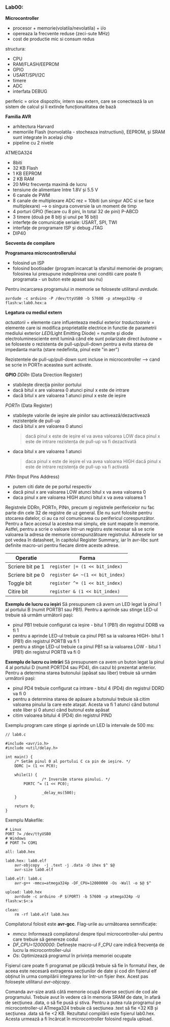 ### Lab00:

**Microcontroller** 
* procesor + memorie(volatila/nevolatila) + i/o
* opereaza la frecvente reduse (zeci-sute MHz)
* cost de productie mic si consum redus

structura:
* CPU
* RAM/FLASH/EEPROM
* GPIO
* USART/SPI/I2C
* timere
* ADC
* interfata DEBUG

periferic = orice dispozitiv, intern sau extern, care se conectează la un sistem de calcul și îi extinde funcționalitatea de bază

**Familia AVR** 
- arhitectura Harvard
- memoriile Flash (nonvolatila - stocheaza instructiuni), EEPROM, şi SRAM sunt integrate în acelaşi chip
- pipeline cu 2 nivele

ATMEGA324
- 8biti
- 32 KB Flash
- 1 KB EEPROM
- 2 KB RAM
- 20 MHz frecvența maximă de lucru
- tensiune de alimentare între 1.8V și 5.5 V
- 6 canale de PWM
- 8 canale de multiplexare ADC rez = 10biti (un singur ADC si se face multiplexare) --> o singura conversie la un moment de timp
- 4 porturi GPIO (fiecare cu 8 pini, în total 32 de pini) P-ABCD
- 3 timere (două pe 8 biți și unul pe 16 biți)
- interfeţe de comunicație seriale: USART, SPI, TWI
- interfaţe de programare ISP și debug JTAG
- DIP40

<insert poza cu pini>

**Secventa de compilare**
<poza secventa de compilare>

**Programarea microcontrollerului**
- folosind un ISP
- folosind bootloader (program incarcat la sfarsitul memoriei de program; folosirea lui presupune indeplinirea unei conditii care poate fi programata - un buton este apasat sau nu)

Pentru incarcarea programului in memorie se foloseste utilitarul _avrdude_.

`avrdude -c arduino -P /dev/ttyUSB0 -b 57600 -p atmega324p -U flash:w:lab0.hex:a`


**Legatura cu mediul extern**

_actuatorii_ = elemente care influenteaza mediul exterior
_traductoarele_ = elemente care isi modifica proprietatile electrice in functie de parametrii mediului exterior
_LED_(Light Emitting Diode) = numite și diode electroluminesciente emit lumină când ele sunt polarizate direct
_butoane_ = se foloseste o rezistenta de pull-up/pull-down pentru a evita starea de impedanta marita (stare nedefinita, pinul este "in aer")

Rezistentele de pull-up/pull-down sunt incluse in microcontroller --> cand se scrie in PORTn aceastea sunt activate.

**GPIO**
_DDRn_ (Data Direction Register)
* stabilește direcţia pinilor portului
* dacă bitul x are valoarea 0 atunci pinul x este de intrare
* dacă bitul x are valoarea 1 atunci pinul x este de ieșire

_PORTn_ (Data Register)
* stabilește valorile de ieşire ale pinilor sau activează/dezactivează rezistenţele de pull-up
* dacă bitul x are valoarea 0 atunci
	> dacă pinul x este de ieșire el va avea valoarea LOW
	> daca pinul x este de intrare rezistența de pull-up va fi dezactivată
* daca bitul x are valoarea 1 atunci
 	> daca pinul x este de ieșire el va avea valoarea HIGH
	> dacă pinul x este de intrare rezistența de pull-up va fi activată

_PINn_ (Input Pins Address)
* putem citi date de pe portul respectiv
* dacă pinul x are valoarea LOW atunci bitul x va avea valoarea 0
* daca pinul x are valoarea HIGH atunci bitul x va avea valoarea 1

Registrele DDRn, PORTn, PINn, precum şi registrele perifericelor nu fac parte din cele 32 de registre de uz general. Ele nu sunt folosite pentru stocarea datelor, ci au ca rol comunicarea cu perifericul corespunzător. Pentru a face accesul la acestea mai simplu, ele sunt mapate în memorie. Astfel, pentru a scrie o valoare într-un registru este necesar să se scrie valoarea la adresa de memorie corespunzătoare registrului. Adresele lor se pot vedea în datasheet, în capitolul Register Summary, iar în avr-libc sunt definite macro-uri pentru fiecare dintre aceste adrese.


|Operatie                       		|Forma                  	   	 |
|---------------------------------------|--------------------------------|
|Scriere bit pe 1              		    |`register \|= (1 << bit_index)` |
|Scriere bit pe 0               		|`register &= ~(1 << bit_index)` |
|Toggle bit                             |`register ^= (1 << bit_index)`  |
|Citire bit								|`register & (1 << bit_index)`	 |

**Exemplu de lucru cu ieșiri**
Să presupunem că avem un LED legat la pinul 1 al portului B (numit PORTB1 sau PB1). Pentru a aprinde sau stinge LED-ul trebuie să urmăm următorii pași:

* pinul PB1 trebuie configurat ca ieșire - bitul 1 (PB1) din registrul DDRB va fi 1
* pentru a aprinde LED-ul trebuie ca pinul PB1 sa ia valoarea HIGH- bitul 1 (PB1) din registrul PORTB va fi 1
* pentru a stinge LED-ul trebuie ca pinul PB1 sa ia valoarea LOW - bitul 1 (PB1) din registrul PORTB va fi 0

**Exemplu de lucru cu intrări**
Să presupunem ca avem un buton legat la pinul 4 al portului D (numit PORTD4 sau PD4), din cazul b) prezentat anterior. Pentru a determina starea butonului (apăsat sau liber) trebuie să urmăm următorii pași:

* pinul PD4 trebuie configurat ca intrare - bitul 4 (PD4) din registrul DDRD va fi 0
* pentru a determina starea de apăsare a butonului trebuie să citim valoarea pinului la care este atașat. Acesta va fi 1 atunci când butonul este liber și 0 atunci când butonul este apăsat
* citim valoarea bitului 4 (PD4) din registrul PIND

Exemplu program care stinge și aprinde un LED la intervale de 500 ms:

```
// lab0.c

#include <avr/io.h>
#include <util/delay.h>
 
int main() {
	/* Setăm pinul 0 al portului C ca pin de ieșire. */
	DDRC |= (1 << PC0);
 
	while(1) {
                /* Inversăm starea pinului. */
		PORTC ^= (1 << PC0);
 
                _delay_ms(500);
	}
 
	return 0;
}
```

Exemplu Makefile:
```
# Linux
PORT ?= /dev/ttyUSB0
# Windows
# PORT ?= COM1
 
all: lab0.hex
 
lab0.hex: lab0.elf
	avr-objcopy  -j .text -j .data -O ihex $^ $@
	avr-size lab0.elf
 
lab0.elf: lab0.c
	avr-g++ -mmcu=atmega324p -DF_CPU=12000000 -Os -Wall -o $@ $^
 
upload: lab0.hex
	avrdude -c arduino -P $(PORT) -b 57600 -p atmega324p -U flash:w:$<:a
 
clean:
	rm -rf lab0.elf lab0.hex
```
Compilatorul folosit este **avr-gcc**. Flag-urile au următoarea semnificație:
* _mmcu_: Informează compilatorul despre tipul microcontroller-ului pentru care trebuie să genereze codul
* _DF_CPU=12000000_: Definește macro-ul F_CPU care indică frecvența de lucru la microcontroller-ului
* _Os_: Optimizează programul în privința memoriei ocupate

Fișierul care poate fi programat pe plăcuță trebuie să fie în formatul ihex, de aceea este necesară extragerea secțiunilor de date și cod din fișierul elf obținut în urma compilării integrarea lor într-un fișier ihex. Acest pas folosește utilitarul *avr-objcopy*.

Comanda avr-size arată câtă memorie ocupă diverse secțiuni de cod ale programului. Trebuie avut în vedere că în memoria SRAM de date, în afară de secțiunea .data, o să fie pusă și stiva. Pentru a putea rula programul pe microcontroller-ul ATmega324 trebuie că secțiunea .text să fie <32 KB și secțiunea .data să fie <2 KB. Rezultatul compilării este fișierul lab0.hex. Acesta urmează a fi încărcat în microcontroller folosind regula upload.